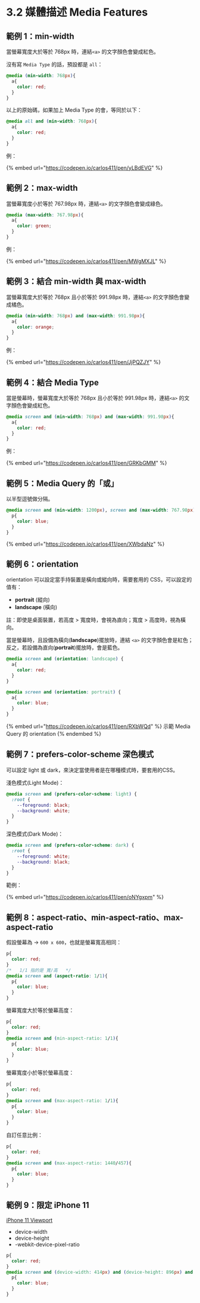 # 3.2 媒體描述 Media Features

## 範例 1：min-width

當螢幕寬度大於等於 768px 時，連結`<a>` 的文字顏色會變成紅色。

沒有寫 `Media Type` 的話，預設都是 `all`：

```css
@media (min-width: 768px){
  a{
    color: red;
  }
}
```

以上的原始碼，如果加上 Media Type 的會，等同於以下：

```css
@media all and (min-width: 768px){
  a{
    color: red;
  }
}
```

例：

{% embed url="https://codepen.io/carlos411/pen/yLBdEVG" %}



## 範例 2：max-width

當螢幕寬度小於等於 767.98px 時，連結`<a>` 的文字顏色會變成綠色。

```css
@media (max-width: 767.98px){
  a{
    color: green;
  }
}
```

例：

{% embed url="https://codepen.io/carlos411/pen/MWgMXJL" %}



## 範例 3：結合 min-width 與 max-width

當螢幕寬度大於等於 768px 且小於等於 991.98px 時，連結`<a>` 的文字顏色會變成橘色。

```css
@media (min-width: 768px) and (max-width: 991.98px){
  a{
    color: orange;
  }
}
```

例：

{% embed url="https://codepen.io/carlos411/pen/JjPQZJY" %}



## 範例 4：結合 Media Type

當是螢幕時，螢幕寬度大於等於 768px 且小於等於 991.98px 時，連結`<a>` 的文字顏色會變成紅色。

```css
@media screen and (min-width: 768px) and (max-width: 991.98px){
  a{
    color: red;
  }
}
```

例：

{% embed url="https://codepen.io/carlos411/pen/GRKbGMM" %}



## 範例 5：Media Query 的「或」

以半型逗號做分隔。

```css
@media screen and (min-width: 1200px), screen and (max-width: 767.98px){
  p{
    color: blue;
  }
}
```

{% embed url="https://codepen.io/carlos411/pen/XWbdaNz" %}



## 範例 6：orientation

orientation 可以設定當手持裝置是橫向或縱向時，需要套用的 CSS，可以設定的值有：

* **portrait** (縱向)
* **landscape** (橫向)

註：即使是桌面裝置，若高度 > 寬度時，會視為直向；寬度 > 高度時，視為橫向。

當是螢幕時，且設備為橫向(**landscape**)擺放時，連結 `<a>` 的文字顏色會是紅色；反之，若設備為直向(**portrait**)擺放時，會是藍色。

```css
@media screen and (orientation: landscape) {
  a{
    color: red;
  }
}

@media screen and (orientation: portrait) {
  a{
    color: blue;
  }
}
```

{% embed url="https://codepen.io/carlos411/pen/RXbWQd" %}
示範 Media Query 的 orientation
{% endembed %}



## 範例 7：prefers-color-scheme 深色模式

可以設定 light 或 dark，來決定當使用者是在哪種模式時，要套用的CSS。

淺色模式(Light Mode)：

```css
@media screen and (prefers-color-scheme: light) {
  :root {
    --foreground: black;
    --background: white;
  }
}
```

深色模式(Dark Mode)：

```css
@media screen and (prefers-color-scheme: dark) {
  :root {
    --foreground: white;
    --background: black;
  }
}
```

範例：

{% embed url="https://codepen.io/carlos411/pen/oNYgxpm" %}



## 範例 8：aspect-ratio、min-aspect-ratio、max-aspect-ratio

假設螢幕為 → `600 x 600`，也就是螢幕寬高相同：

```css
p{
  color: red;
}
/*   1/1 指的是 寬/高   */
@media screen and (aspect-ratio: 1/1){
  p{
    color: blue;
  }
}
```

螢幕寬度大於等於螢幕高度：

```css
p{
  color: red;
}
@media screen and (min-aspect-ratio: 1/1){
  p{
    color: blue;
  }
}
```

螢幕寬度小於等於螢幕高度：

```css
p{
  color: red;
}
@media screen and (max-aspect-ratio: 1/1){
  p{
    color: blue;
  }
}
```

自訂任意比例：

```css
p{
  color: red;
}
@media screen and (max-aspect-ratio: 1440/457){
  p{
    color: blue;
  }
}
```



## 範例 9：限定 iPhone 11

[iPhone 11 Viewport](https://yesviz.com/devices/iphone-11/)

* device-width
* device-height
* \-webkit-device-pixel-ratio

```css
p{
  color: red;
}
@media screen and (device-width: 414px) and (device-height: 896px) and (-webkit-device-pixel-ratio: 2) {
  p{
    color: blue;
  }
}
```



